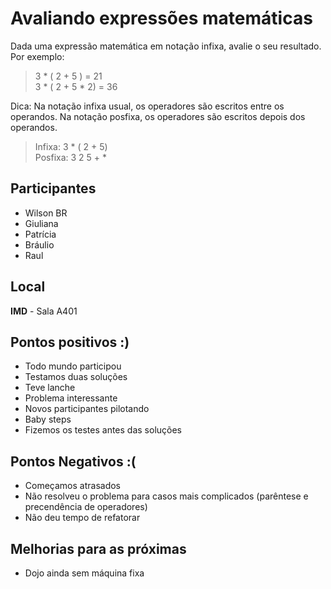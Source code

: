 # Avaliando expressões matemáticas

Dada uma expressão matemática em notação infixa, avalie o seu resultado. Por exemplo:

> 3 * ( 2 + 5 ) = 21  
> 3 * ( 2 + 5 * 2) = 36  

Dica: Na notação infixa usual, os operadores são escritos entre os operandos. Na notação posfixa, os operadores são escritos depois dos operandos.

> Infixa: 3 * ( 2 + 5)  
> Posfixa: 3 2 5 + *  

## Participantes
- Wilson BR 
- Giuliana
- Patrícia
- Bráulio
- Raul

## Local ###
**IMD** - Sala A401

## Pontos positivos :)

- Todo mundo participou
- Testamos duas soluções
- Teve lanche
- Problema interessante
- Novos participantes pilotando
- Baby steps
- Fizemos os testes antes das soluções

## Pontos Negativos :(
- Começamos atrasados
- Não resolveu o problema para casos mais complicados (parêntese e precendência de operadores)
- Não deu tempo de refatorar

## Melhorias para as próximas
- Dojo ainda sem máquina fixa

